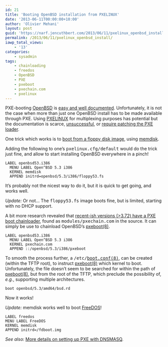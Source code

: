 ```yaml
---
id: 21
title: 'Booting OpenBSD installation from PXELINUX'
date: '2013-06-11T00:00:00+10:00'
author: 'Olivier Mehani'
layout: post
guid: 'https://narf.jencuthbert.com/2013/06/11/pxelinux_openbsd_install/'
permalink: /2013/06/11/pxelinux_openbsd_install/
iawp_total_views:
    - '13'
categories:
    - sysadmin
tags:
    - chainloading
    - freedos
    - OpenBSD
    - PXE
    - pxeboot
    - pxechain.com
    - pxelinux
---
```


PXE-booting [OpenBSD](http://www.openbsd.org) is [easy and well documented](http://www.openbsd.org/cgi-bin/man.cgi?query=pxeboot&sektion=8&arch=i386). Unfortunately, it is not the case when more than just one OpenBSD install has to be made available through PXE. Using [PXELINUX](http://www.syslinux.org/wiki/index.php/PXELINUX) for multiplexing purposes has potential but the documentation is scarce, [unsuccessful](http://linux.derkeiler.com/Mailing-Lists/Debian/2008-01/msg02329.html), or [require patching the PXE loader](http://www.thegibson.org/blog/archives/10).

One trick which works is to [boot from a floppy disk image](http://www.smop.co.uk/mediawiki/index.php/PXE_booting_floppy_images), using [memdisk](http://www.syslinux.org/wiki/index.php/MEMDISK).

Adding the following to one’s <tt>pxelinux.cfg/default</tt> would do the trick just fine, and allow to start installing OpenBSD everywhere in a pinch!

```
LABEL openbsd53.i386
  MENU LABEL Open^BSD 5.3 i386
  KERNEL memdisk
  APPEND initrd=openbsd/5.3/i386/floppy53.fs
```

It’s probably not the nicest way to do it, but it is quick to get going, and works well.

*Update:* Or not… The <tt>floppy53.fs</tt> image boots fine, but is limited, starting with no DHCP support.

A bit more research revealed that [recent-ish versions (&gt;3.72) have a PXE boot chainloader](http://reboot.pro/topic/8088-multiple-pxelinux0-in-one-px-envoirement/?p=68789), found as <tt>modules/pxechain.com</tt> in the source. It can simply be use to chainload OpenBSD’s [pxeboot(8)](http://www.openbsd.org/cgi-bin/man.cgi?query=pxeboot&sektion=8&arch=amd64).

```
LABEL openbsd53.i386
  MENU LABEL Open^BSD 5.3 i386
  KERNEL pxechain.com
  APPEND ::/openbsd/5.3/i386/pxeboot
```

To smooth the process further, a <tt>/etc/[boot.conf(8)](http://www.openbsd.org/cgi-bin/man.cgi?query=boot.conf&sektion=8&arch=amd64)</tt>, can be created (within the TFTP root), to instruct [pxeboot(8)](http://www.openbsd.org/cgi-bin/man.cgi?query=pxeboot&sektion=8&arch=amd64) which kernel to boot. Unfortunately, the file doesn’t seem to be searched for within the path of [pxeboot(8)](http://www.openbsd.org/cgi-bin/man.cgi?query=pxeboot&sektion=8&arch=amd64), but from the root of the TFTP, which preclude the possibility of, *e.g.*, supporting multiple architectures.

```
boot openbsd/5.3/amd64/bsd.rd
```

Now it works!

*Update:* memdisk works well to boot [FreeDOS](http://www.freedos.org)!

```
LABEL freedos
MENU LABEL FreeDOS
KERNEL memdisk
APPEND initrd=/fdboot.img
```

*See also:* [More details on setting up PXE with DNSMASQ](https://blog.narf.ssji.net/2017/08/mitel-5212-sip-client-fritzbox-7390/).